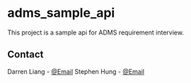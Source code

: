 # adms_sample_api
This project is a sample api for ADMS requirement interview.


## Contact
Darren Liang - [@Email](mailto:darrrenliang@gmail.com)
Stephen Hung - [@Email](mailto:shung1209@gmail.com)

